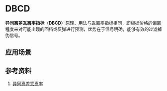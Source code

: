 # DBCD
**异同离差乖离率指标**（**DBCD**）原理、用法与乖离率指标相同，即根据价格的偏离程度来对可能出现的回档或反弹进行预测，优势在于信号明确，能够有效的过滤掉伪信号。





## 应用场景

## 参考资料
1. [异同离差乖离率](http://baike.baidu.com/link?url=FQKE_ccVFakio37d6WNPl2TIEnmU-zJNORbcmRWdWQFbthHwEAp3k3zLjjMlKcNfIg1LjTE7iEbG3KAcZKt1Q91FSNHRKan78vqzdvZy65iqTczFd1eNXLdczbw-ocz9PSqwTV0yAAux2-_WfNWS6fJdnzpmgajZq_D-_ly2JRC)
